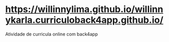 # https://willinnylima.github.io/willinnykarla.curriculoback4app.github.io/
Atividade de curricula online com back4app
